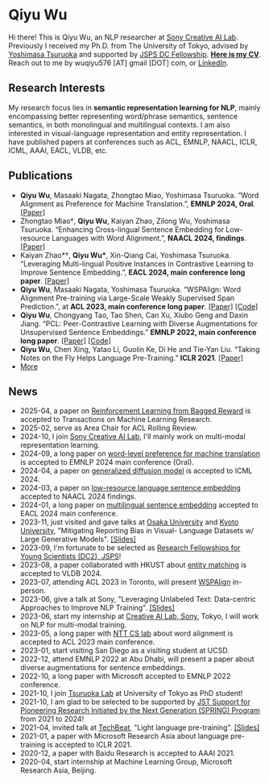 # Qiyu Wu

Hi there! This is Qiyu Wu, an NLP researcher at [Sony Creative AI Lab](https://sony.github.io/creativeai/).
Previously I received my Ph.D. from The University of Tokyo, advised by [Yoshimasa Tsuruoka](https://www.logos.t.u-tokyo.ac.jp/~tsuruoka/) and supported by [JSPS DC Fellowship](https://www.jsps.go.jp/english/e-pd/index.html).
**[Here is my CV](/CV.pdf)**.
Reach out to me by wuqiyu576 [AT] gmail [DOT] com, or [LinkedIn](https://www.linkedin.com/in/qiyuw/).

<!-- I'm supported by [JSPS DC2 Fellowship](https://www.jsps.go.jp/english/e-pd/index.html) and [JST SPRING Fellowship](https://www.jst.go.jp/jisedai/en/) during my Ph.D. program. -->

## Research Interests
My research focus lies in **semantic representation learning for NLP**, mainly encompassing better representing word/phrase semantics, sentence semantics, in both monolingual and multilingual contexts. I am also interested in visual-language representation and entity representation.
I have published papers at conferences such as ACL, EMNLP, NAACL, ICLR, ICML, AAAI, EACL, VLDB, etc.

## Publications
* **Qiyu Wu**, Masaaki Nagata, Zhongtao Miao, Yoshimasa Tsuruoka. “Word Alignment as Preference for Machine Translation.”, **EMNLP 2024, Oral**. [[Paper]](https://arxiv.org/abs/2405.09223)
* Zhongtao Miao†, **Qiyu Wu**, Kaiyan Zhao, Zilong Wu, Yoshimasa Tsuruoka. “Enhancing Cross-lingual Sentence Embedding for Low-resource Languages with Word Alignment.”, **NAACL 2024, findings**. [[Paper]](https://aclanthology.org/2024.findings-naacl.204/)
* Kaiyan Zhao*†, **Qiyu Wu\***, Xin-Qiang Cai, Yoshimasa Tsuruoka. “Leveraging Multi-lingual Positive Instances in Contrastive Learning to Improve Sentence Embedding.”, **EACL 2024, main conference long paper**. [[Paper]](https://arxiv.org/abs/2309.08929)
* **Qiyu Wu**, Masaaki Nagata, Yoshimasa Tsuruoka. “WSPAlign: Word Alignment Pre-training via Large-Scale Weakly Supervised Span Prediction.”, at **ACL 2023, main conference long paper**. [[Paper]](https://arxiv.org/abs/2306.05644) [[Code]](https://github.com/qiyuw/WSPAlign)
* **Qiyu Wu**, Chongyang Tao, Tao Shen, Can Xu, Xiubo Geng and Daxin Jiang. “PCL: Peer-Contrastive Learning with Diverse Augmentations for Unsupervised Sentence Embeddings.” **EMNLP 2022, main conference long paper**. [[Paper]](https://aclanthology.org/2022.emnlp-main.826.pdf) [[Code]](https://github.com/qiyuw/PeerCL)
* **Qiyu Wu**, Chen Xing, Yatao Li, Guolin Ke, Di He and Tie-Yan Liu. “Taking Notes on the Fly Helps Language Pre-Training.” **ICLR 2021**. [[Paper]](https://openreview.net/pdf?id=lU5Rs_wCweN)
* [More](/pubs)

## News
* 2025-04, a paper on [Reinforcement Learning from Bagged Reward](https://openreview.net/forum?id=bXUipBbZDA) is accepted to Transactions on Machine Learning Research.
* 2025-02, serve as Area Chair for ACL Rolling Review.
* 2024-10, I join [Sony Creative AI Lab](https://sony.github.io/creativeai/), I'll mainly work on multi-modal representation learning.
* 2024-09, a long paper on [word-level preference for machine translation](https://arxiv.org/abs/2405.09223) is accepted to EMNLP 2024 main conference (Oral).
* 2024-04, a paper on [generalized diffusion model](https://arxiv.org/abs/2402.19009) is accepted to ICML 2024.
* 2024-03, a paper on [low-resource language sentence embedding](https://arxiv.org/abs/2310.01330) accepted to NAACL 2024 findings.
* 2024-01, a long paper on [multilingual sentence embedding](https://arxiv.org/abs/2309.08929) accepted to EACL 2024 main conference.
* 2023-11, just visited and gave talks at [Osaka University](https://yukiar.github.io/) and [Kyoto University](https://nlp.ist.i.kyoto-u.ac.jp/EN/), "Mitigating Reporting Bias in Visual- Language Datasets w/ Large Generative Models". [[Slides]](papers/KyotoU-Talk.pdf)
* 2023-09, I'm fortunate to be selected as [Research Fellowships for Young Scientists (DC2), JSPS](https://www.jsps.go.jp/english/e-pd/index.html)!
* 2023-08, a paper collaborated with HKUST about [entity matching](https://dl.acm.org/doi/abs/10.14778/3632093.3632096) is accepted to VLDB 2024.
* 2023-07, attending ACL 2023 in Toronto, will present [WSPAlign](https://github.com/qiyuw/WSPAlign) in-person.
* 2023-06, give a talk at Sony, "Leveraging Unlabeled Text: Data-centric Approaches to Improve NLP Training". [[Slides]](papers/Data-Centric%20NLP%20public%20version.pdf)
* 2023-06, start my internship at [Creative AI Lab, Sony](https://sony.github.io/creativeai/), Tokyo, I will work on NLP for multi-modal training.
* 2023-05, a long paper with [NTT CS lab](https://www.rd.ntt/e/cs/team_project/icl/lirg/index.html) about word alignment is accepted to ACL 2023 main conference.
* 2023-01, start visiting San Diego as a visiting student at UCSD.
* 2022-12, attend EMNLP 2022 at Abu Dhabi, will present a paper about diverse augmentations for sentence embeddings.
* 2022-10, a long paper with Microsoft accepted to EMNLP 2022 conference.
* 2021-10, I join [Tsuruoka Lab](https://www.logos.t.u-tokyo.ac.jp/index-en.html) at University of Tokyo as PhD student!
* 2021-10, I am glad to be selected to be supported by [JST Support for Pioneering Research Initiated by the Next Generation (SPRING) Program](https://www.cis-trans.jp/spring_gx/index-e.html) from 2021 to 2024!
* 2021-04, invited talk at [TechBeat](https://www.techbeat.net/), "Light language pre-training". [[Slides]](papers/Light%20Language%20Pre-trianing.pdf)
* 2021-01, a paper with Microsoft Research Asia about language pre-training is accepted to ICLR 2021.
* 2020-12, a paper with Baidu Research is accepted to AAAI 2021.
* 2020-04, start internship at Machine Learning Group, Microsoft Research Asia, Beijing.

<!-- 
## Photos
I also take photos to record my life and cute things. Visit [here](/photos) to see more photos I took. Recent favorites:

![Image](/images/tokyo/202206-hakusan/20220618_042540600_iOS.jpg)![Image](/images/tokyo/202206-pink-sky/20220616_091519150_iOS.jpg) -->
